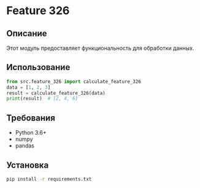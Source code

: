 # Feature 326
## Описание
Этот модуль предоставляет функциональность для обработки данных.
## Использование
```python
from src.feature_326 import calculate_feature_326
data = [1, 2, 3]
result = calculate_feature_326(data)
print(result)  # [2, 4, 6]
```
## Требования
- Python 3.6+
- numpy
- pandas
## Установка
```bash
pip install -r requirements.txt
```